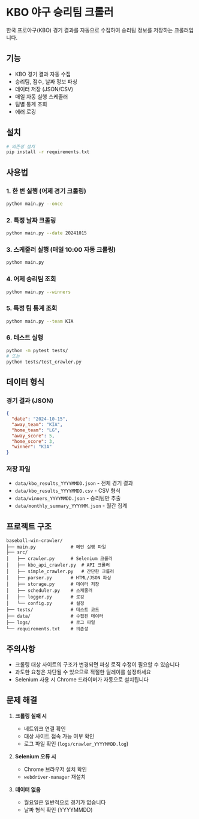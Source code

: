 # KBO 야구 승리팀 크롤러

한국 프로야구(KBO) 경기 결과를 자동으로 수집하여 승리팀 정보를 저장하는 크롤러입니다.

## 기능

- KBO 경기 결과 자동 수집
- 승리팀, 점수, 날짜 정보 파싱
- 데이터 저장 (JSON/CSV)
- 매일 자동 실행 스케줄러
- 팀별 통계 조회
- 에러 로깅

## 설치

```bash
# 의존성 설치
pip install -r requirements.txt
```

## 사용법

### 1. 한 번 실행 (어제 경기 크롤링)
```bash
python main.py --once
```

### 2. 특정 날짜 크롤링
```bash
python main.py --date 20241015
```

### 3. 스케줄러 실행 (매일 10:00 자동 크롤링)
```bash
python main.py
```

### 4. 어제 승리팀 조회
```bash
python main.py --winners
```

### 5. 특정 팀 통계 조회
```bash
python main.py --team KIA
```

### 6. 테스트 실행
```bash
python -m pytest tests/
# 또는
python tests/test_crawler.py
```

## 데이터 형식

### 경기 결과 (JSON)
```json
{
  "date": "2024-10-15",
  "away_team": "KIA",
  "home_team": "LG",
  "away_score": 5,
  "home_score": 3,
  "winner": "KIA"
}
```

### 저장 파일
- `data/kbo_results_YYYYMMDD.json` - 전체 경기 결과
- `data/kbo_results_YYYYMMDD.csv` - CSV 형식
- `data/winners_YYYYMMDD.json` - 승리팀만 추출
- `data/monthly_summary_YYYYMM.json` - 월간 집계

## 프로젝트 구조

```
baseball-win-crawler/
├── main.py             # 메인 실행 파일
├── src/
│   ├── crawler.py      # Selenium 크롤러
│   ├── kbo_api_crawler.py  # API 크롤러
│   ├── simple_crawler.py   # 간단한 크롤러
│   ├── parser.py       # HTML/JSON 파싱
│   ├── storage.py      # 데이터 저장
│   ├── scheduler.py    # 스케줄러
│   ├── logger.py       # 로깅
│   └── config.py       # 설정
├── tests/              # 테스트 코드
├── data/               # 수집된 데이터
├── logs/               # 로그 파일
└── requirements.txt    # 의존성
```

## 주의사항

- 크롤링 대상 사이트의 구조가 변경되면 파싱 로직 수정이 필요할 수 있습니다
- 과도한 요청은 차단될 수 있으므로 적절한 딜레이를 설정하세요
- Selenium 사용 시 Chrome 드라이버가 자동으로 설치됩니다

## 문제 해결

1. **크롤링 실패 시**
   - 네트워크 연결 확인
   - 대상 사이트 접속 가능 여부 확인
   - 로그 파일 확인 (`logs/crawler_YYYYMMDD.log`)

2. **Selenium 오류 시**
   - Chrome 브라우저 설치 확인
   - `webdriver-manager` 재설치

3. **데이터 없음**
   - 월요일은 일반적으로 경기가 없습니다
   - 날짜 형식 확인 (YYYYMMDD)